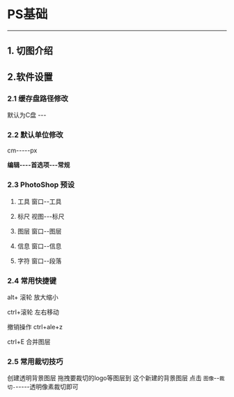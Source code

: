 # PS基础





---





## 1. 切图介绍

## 2.软件设置

### 2.1 缓存盘路径修改

默认为C盘 ---



### 2.2 默认单位修改

cm-----px



**编辑----首选项---常规**



### 2.3 PhotoShop 预设

1. 工具
   窗口--工具

2. 标尺
   视图---标尺

3. 图层
   窗口--图层

4. 信息
   窗口--信息

5. 字符
   窗口--段落





### 2.4 常用快捷键

alt+ 滚轮    放大缩小

ctrl+滚轮    左右移动



撤销操作  ctrl+ale+z

ctrl+E  合并图层

### 2.5 常用裁切技巧

创建透明背景图层
拖拽要裁切的logo等图层到 这个新建的背景图层
点击 `图像`--`裁切-`-----透明像素裁切即可


